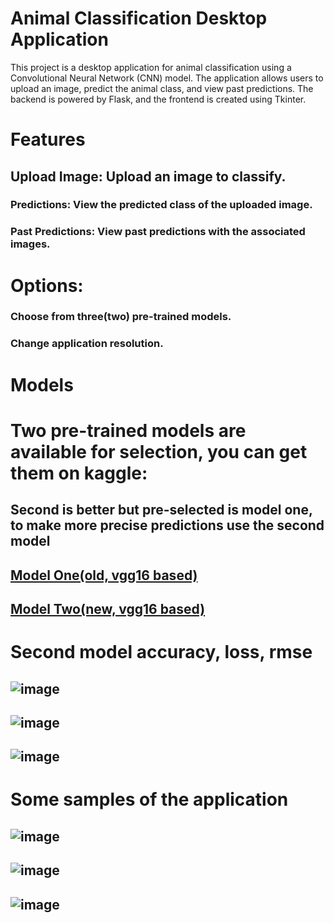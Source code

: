 # Animal Classification Desktop Application
This project is a desktop application for animal classification using a Convolutional Neural Network (CNN) model. 
The application allows users to upload an image, predict the animal class, and view past predictions. The backend is powered by Flask, and the frontend is created using Tkinter.

# Features
## Upload Image: Upload an image to classify.
### Predictions: View the predicted class of the uploaded image.
### Past Predictions: View past predictions with the associated images.
# Options:
### Choose from three(two) pre-trained models.
### Change application resolution.

# Models
# Two pre-trained models are available for selection, you can get them on kaggle:
## Second is better but pre-selected is model one, to make more precise predictions use the second model

## [Model One(old, vgg16 based)](https://www.kaggle.com/models/vitaliyblackhole/classify-animals)
## [Model Two(new, vgg16 based)](https://www.kaggle.com/models/vitaliyblackhole/updated-vgg16)

# Second model accuracy, loss, rmse
## ![image](https://github.com/user-attachments/assets/c8e5e645-573a-4919-ab27-7bbab4a4fabc)

## ![image](https://github.com/user-attachments/assets/2c310dfe-582f-4b25-a9db-f7cb159664e5)

## ![image](https://github.com/user-attachments/assets/6fc5b40c-754c-435d-867c-283b51864d58)


# Some samples of the application
## ![image](https://github.com/user-attachments/assets/661a4bce-10f4-4b29-b6b2-776e437fe7f4)

## ![image](https://github.com/user-attachments/assets/79d7d619-5903-4389-bf72-e4272f9fd98e)

## ![image](https://github.com/user-attachments/assets/8ccfc23d-3977-49e7-8ddc-8a314851156b)

